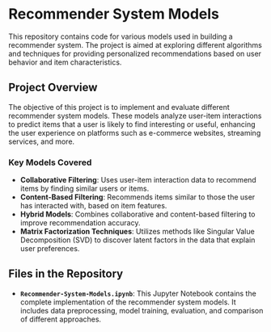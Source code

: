 # Recommender System Models

This repository contains code for various models used in building a recommender system. The project is aimed at exploring different algorithms and techniques for providing personalized recommendations based on user behavior and item characteristics.

## Project Overview

The objective of this project is to implement and evaluate different recommender system models. These models analyze user-item interactions to predict items that a user is likely to find interesting or useful, enhancing the user experience on platforms such as e-commerce websites, streaming services, and more.

### Key Models Covered

- **Collaborative Filtering**: Uses user-item interaction data to recommend items by finding similar users or items.
- **Content-Based Filtering**: Recommends items similar to those the user has interacted with, based on item features.
- **Hybrid Models**: Combines collaborative and content-based filtering to improve recommendation accuracy.
- **Matrix Factorization Techniques**: Utilizes methods like Singular Value Decomposition (SVD) to discover latent factors in the data that explain user preferences.

## Files in the Repository

- **`Recommender-System-Models.ipynb`**: This Jupyter Notebook contains the complete implementation of the recommender system models. It includes data preprocessing, model training, evaluation, and comparison of different approaches.

